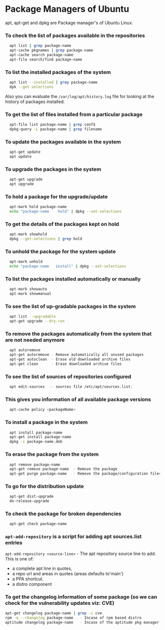 ﻿
# Package Managers of Ubuntu

apt, apt-get and dpkg are Package manager's of Ubuntu Linux.



### To check the list of packages available in the repositories
```bash
  apt list | grep package-name
  apt-cache pkgnames | grep package-name
  apt-cache search package-name
  apt-file search/find package-name
```

### To list the installed packages of the system
```bash
  apt list --installed | grep package-name
  dpk --get-selections
```
  Also you can evaluate the `/var/log/apt/history.log` file for looking at the history of packages installed.

### To get the list of files installed from a particular package
```bash
  apt-file list package-name | grep conf$
  dpkg-query -L package-name | grep filename
```

### To update the packages available in the system
```bash
  apt-get update
  apt update
```

### To upgrade the packages in the system
```bash
  apt-get upgrade
  apt upgrade
```

### To hold a package for the upgrade/update
```bash
  apt-mark hold package-name
  echo "package-name    hold" | dpkg --set-selections
```

### To get the details of the packages kept on hold
```bash
  apt-mark showhold
  dpkg --get-selections | grep hold
```

### To unhold the package for the system update
```bash
  apt-mark unhold
  echo "package-name   install" | dpkg --set-selections
```

### To list the packages installed automatically or manually
```bash
  apt-mark showauto
  apt-mark showmanual
```

### To see the list of up-gradable packages in the system
```bash
  apt list --upgradable
  apt-get upgrade --dry-run
```

### To remove the packages automatically from the system that are not needed anymore
```bash
  apt autoremove
  apt-get autoremove - Remove automatically all unused packages
  apt-get autoclean  - Erase old downloaded archive files
  apt-get clean      - Erase downloaded archive files
```

### To see the list of sources of repositories configured
```bash
  apt edit-sources	-- sources file /etc/apt/sources.list.
```

### This gives you information of all available package versions
```bash
  apt-cache policy <packageName>
```

### To install a package in the system
```bash
  apt install package-name
  apt-get install package-name
  dpkg -i package-name.deb
```

### To erase the package from the system
```bash
  apt remove package-name
  apt-get remove package-name  - Remove the package
  apt-get purge package-name   - Remove the package/configuration files
```

### To go for the distribution update
```bash
  apt-get dist-upgrade
  do-release-upgrade
```

### To check the package for broken dependencies
```bash
  apt-get check package-name
```

### `apt-add-repository` is a script for adding apt sources.list entries
  `apt-add-repository <source-line>` - The apt repository source line to add. This is one of:
 - a complete apt line in quotes,
 - a repo url and areas in quotes (areas defaults to'main')
 - a PPA shortcut.
 - a distro component

### To get the changelog information of some package (so we can check for the vulnerability updates viz: CVE)

```bash
apt-get changelog package-name | grep -i cve
rpm -q --changelog package-name   - Incase of rpm based distro
aptitude changelog package-name   - Incase of the aptitude pkg manager.
```
